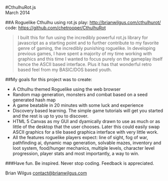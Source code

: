 #CthulhuRot.js  
March 2014  
  

##A Roguelike Cthulhu using rot.js
play: http://brianwilgus.com/cthulhurot/
code: https://github.com/chetrooper/CthulhuRot


>I built this for fun using the incredibly powerful rot.js library for javascript as a starting point and to further contribute to my favorite genre of gaming, the incredibly punishing roguelike.  In developing previous games, I have spent a majority of my time working with graphics and this time I wanted to focus purely on the gameplay itself hence the ASCII based interface.  Plus it has that wonderful retro based feel from my BASIC/DOS based youth.


##My goals for this project was to create:

- A Cthulhu themed Roguelike using the web browser
- Random map generation, monsters and combat based on a seed generated hash map
- A game beatable in 20 minutes with some luck and experience
- Discovery based learning.  The simple game tutorials will get you started and the rest is up to you to discover.
- HTML 5 Canvas as my GUI and dyamically drawn to use as much or as little of the desktop that the user chooses.  Later this could easily swap ASCII graphics for a tile based graphica interface with very little work.
- All the features roguelike players expect: line of sight, fog of war, pathfinding ai, dynamic map generation, solvable mazes, inventory and loot system, food/hunger mechanics, multiple levels, character level progression, player stats and most importantly, a way to win.


###Have fun.  Be inspired.  Never stop coding.  Feedback is appreciated.


Brian Wilgus
contact@brianwilgus.com
